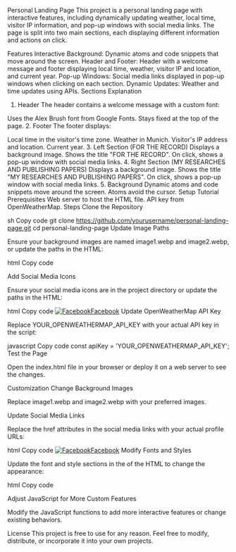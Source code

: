 Personal Landing Page
This project is a personal landing page with interactive features, including dynamically updating weather, local time, visitor IP information, and pop-up windows with social media links. The page is split into two main sections, each displaying different information and actions on click.

Features
Interactive Background: Dynamic atoms and code snippets that move around the screen.
Header and Footer: Header with a welcome message and footer displaying local time, weather, visitor IP and location, and current year.
Pop-up Windows: Social media links displayed in pop-up windows when clicking on each section.
Dynamic Updates: Weather and time updates using APIs.
Sections Explanation
1. Header
The header contains a welcome message with a custom font:

Uses the Alex Brush font from Google Fonts.
Stays fixed at the top of the page.
2. Footer
The footer displays:

Local time in the visitor's time zone.
Weather in Munich.
Visitor's IP address and location.
Current year.
3. Left Section (FOR THE RECORD)
Displays a background image.
Shows the title "FOR THE RECORD".
On click, shows a pop-up window with social media links.
4. Right Section (MY RESEARCHES AND PUBLISHING PAPERS)
Displays a background image.
Shows the title "MY RESEARCHES AND PUBLISHING PAPERS".
On click, shows a pop-up window with social media links.
5. Background
Dynamic atoms and code snippets move around the screen.
Atoms avoid the cursor.
Setup Tutorial
Prerequisites
Web server to host the HTML file.
API key from OpenWeatherMap.
Steps
Clone the Repository

sh
Copy code
git clone https://github.com/yourusername/personal-landing-page.git
cd personal-landing-page
Update Image Paths

Ensure your background images are named image1.webp and image2.webp, or update the paths in the HTML:

html
Copy code
<div class="left" onclick="showPopup('left')" style="background-image: url('path/to/your/image1.webp');">
<div class="right" onclick="showPopup('right')" style="background-image: url('path/to/your/image2.webp');">
Add Social Media Icons

Ensure your social media icons are in the project directory or update the paths in the HTML:

html
Copy code
<a href="#"><img src="path/to/your/facebook-icon.png" alt="Facebook">Facebook</a>
Update OpenWeatherMap API Key

Replace YOUR_OPENWEATHERMAP_API_KEY with your actual API key in the script:

javascript
Copy code
const apiKey = 'YOUR_OPENWEATHERMAP_API_KEY';
Test the Page

Open the index.html file in your browser or deploy it on a web server to see the changes.

Customization
Change Background Images

Replace image1.webp and image2.webp with your preferred images.

Update Social Media Links

Replace the href attributes in the social media links with your actual profile URLs:

html
Copy code
<a href="https://facebook.com/yourprofile"><img src="facebook-icon.png" alt="Facebook">Facebook</a>
Modify Fonts and Styles

Update the font and style sections in the <head> of the HTML to change the appearance:

html
Copy code
<link href="https://fonts.googleapis.com/css2?family=YourFontChoice&display=swap" rel="stylesheet">
<style>
  .your-style {
    font-family: 'YourFontChoice', sans-serif;
  }
</style>
Adjust JavaScript for More Custom Features

Modify the JavaScript functions to add more interactive features or change existing behaviors.

License
This project is free to use for any reason. Feel free to modify, distribute, or incorporate it into your own projects.
